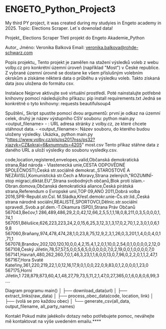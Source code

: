 # ENGETO_Python_Project3
My third PY project, it was created during my studyies in Engeto academy in 2025. Topic:  Elections Scraper. Let´s downolad data!

Projekt_ 
	Elections Scraper
	Třetí projekt do Engeto Akademie_Python

Autor_
	Jméno: Veronika Balková
	Email: veronika.balkova@rohde-schwarz.com

Popis projektu_
	Tento projekt je zaměřen na stažení výsledků voleb z webu volby.cz pro konkrétní územní úroveň (například "Most") v České republice. 
	Z vybrané územní úrovně se dostane ke všem příslušným volebním okrskům a získáme některá data o průběhu a výsledku voleb.
	Takto získaná data jsou uložena do formátu csv.

Instalace
	Nejprve aktivujte své virtuální prostředí. Poté nainstalujte potřebné knihovny pomocí následujícího příkazu:
	pip install requirements.txt
		Jedná se konkrétně o tyto knihovny:
			requests
			beautifulsoup4

Spuštění_
	Skript spustíte pomocí dvou argumentů: první je odkaz na územní celek, druhý je název výstupního CSV souboru:
	python main.py <URL> <output_filename>
		- <URL>: URL adresa stránky z volby.cz, ze které chcete stáhnout data.
		- <output_filename>: Název souboru, do kterého budou uloženy výsledky.
	Ukázka_
		python main.py "https://www.volby.cz/pls/ps2017nss/ps32?xjazyk=CZ&xkraj=6&xnumnuts=4205" most.csv
		Tento příkaz stáhne data z daného URL a uloží výsledky do souboru vysledky.csv.
	
code,location,registered,envelopes,valid,Občanská demokratická strana,Řád národa - Vlastenecká unie,CESTA ODPOVĚDNÉ SPOLEČNOSTI,Česká str.sociálně demokrat.,STAROSTOVÉ A NEZÁVISLÍ,Komunistická str.Čech a Moravy,Strana zelených,"ROZUMNÍ-stop migraci,diktát.EU",Strana svobodných občanů,Blok proti islam.-Obran.domova,Občanská demokratická aliance,Česká pirátská strana,Referendum o Evropské unii,TOP 09,ANO 2011,Dobrá volba 2016,SPR-Republ.str.Čsl. M.Sládka,Křesť.demokr.unie-Čs.str.lid.,Česká strana národně sociální,REALISTÉ,SPORTOVCI,Dělnic.str.sociální spravedl.,Svob.a př.dem.-T.Okamura (SPD),Strana Práv Občanů
567043,Bečov,1 286,489,486,29,2,0,42,12,66,2,5,5,1,1,18,0,8,211,0,3,5,0,0,0,1,74,1
567051,Bělušice,626,223,223,24,2,0,15,6,25,3,12,3,1,3,17,0,2,70,1,2,3,0,1,0,6,19,8
567060,Braňany,974,478,474,28,1,0,23,8,75,12,9,2,3,1,26,0,3,201,1,4,0,0,4,0,1,71,1
567078,Brandov,202,120,120,10,0,0,4,2,15,4,1,2,0,1,10,0,2,54,0,1,0,0,0,0,2,12,0
567108,Český Jiřetín,78,57,57,5,0,0,5,6,5,0,0,0,0,0,7,0,2,19,0,0,1,0,0,0,0,7,0
567141,Havraň,480,262,260,7,0,1,46,3,23,1,1,6,0,0,13,0,7,96,0,2,2,0,1,1,2,47,1
567167,Hora Svaté Kateřiny,361,220,219,22,1,0,12,16,17,9,0,1,0,0,22,0,9,83,0,1,2,0,0,0,1,23,0
567175,Horní Jiřetín,1 728,879,873,60,4,1,48,27,79,73,5,11,2,1,47,0,27,365,0,1,6,0,8,0,6,99,3
....

Diagram programu
	main()
	│
	├── download_data(url)
	│
	├── extract_links(raw_data)
	│
	├── process_obec_data(code, location, link)
	│   ├── (volá se pro každou obec)
	│
	└── generate_csv(all_data, output_filename, all_party_names)

Kontakt
	Pokud máte jakékoliv dotazy nebo potřebujete pomoc, neváhejte mě kontaktovat na výše uvedeném emailu.****
